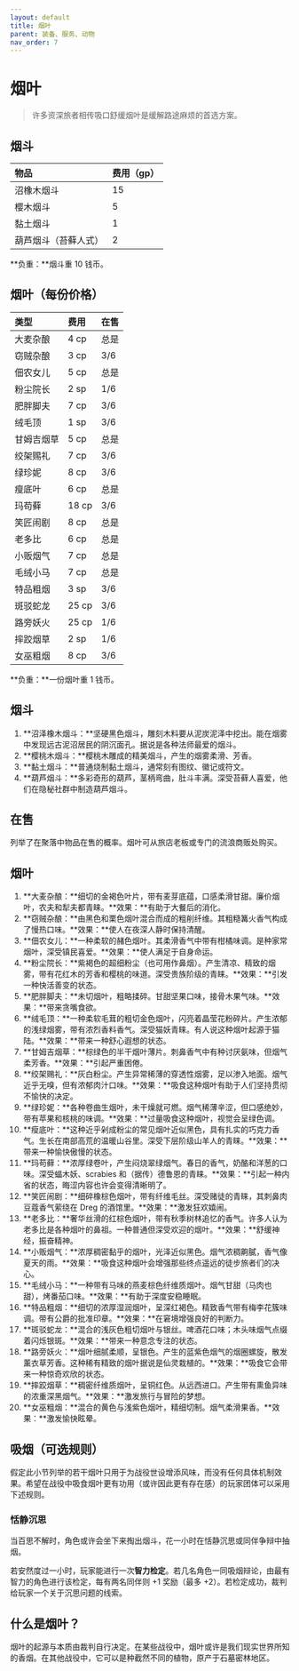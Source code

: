 ```yaml
---
layout: default
title: 烟叶
parent: 装备、服务、动物
nav_order: 7
---
```


# 烟叶

> 许多资深旅者相传吸口舒缓烟叶是缓解路途麻烦的首选方案。

## 烟斗

| 物品 | 费用（gp） |
| :-------------------------- | :-------- |
| 沼橡木烟斗 | 15 |
| 樱木烟斗 | 5 |
| 黏土烟斗 | 1 |
| 葫芦烟斗（苔藓人式） | 2 |

**负重：**烟斗重 10 钱币。

## 烟叶（每份价格）

| 类型 | 费用 | 在售 |
| :----------------- | :---- | :----------- |
| 大麦杂酿 | 4 cp | 总是 |
| 窃贼杂酿 | 3 cp | 3/6 |
| 佃农女儿 | 5 cp | 总是 |
| 粉尘院长 | 2 sp | 1/6 |
| 肥胖脚夫 | 7 cp | 3/6 |
| 绒毛顶 | 1 sp | 3/6 |
| 甘姆吉烟草 | 5 cp | 总是 |
| 绞架赐礼 | 7 cp | 3/6 |
| 绿珍妮 | 8 cp | 3/6 |
| 瘦底叶 | 6 cp | 总是 |
| 玛苟藓 | 18 cp | 3/6 |
| 笑匠闹剧 | 8 cp | 总是 |
| 老多比 | 6 cp | 总是 |
| 小贩烟气 | 7 cp | 总是 |
| 毛绒小马 | 7 cp | 总是 |
| 特品粗烟 | 3 sp | 3/6 |
| 斑驳蛇龙 | 25 cp | 3/6 |
| 路旁妖火 | 25 cp | 1/6 |
| 摔跤烟草 | 2 sp | 1/6 |
| 女巫粗烟 | 8 cp | 3/6 |

**负重：**一份烟叶重 1 钱币。

## 烟斗

1. **沼泽橡木烟斗：**坚硬黑色烟斗，雕刻木料要从泥炭泥泽中挖出。能在烟雾中发现远古泥沼居民的阴沉面孔。据说是各种法师最爱的烟斗。
2. **樱桃木烟斗：**樱桃木雕成的精美烟斗，产生的烟雾柔滑、芳香。
3. **黏土烟斗：**普通烧制黏土烟斗，通常刻有图纹、徽记或符文。
4. **葫芦烟斗：**多彩奇形的葫芦，茎柄弯曲，肚斗丰满。深受苔藓人喜爱，他们在隐秘社群中制造葫芦烟斗。

## 在售

列举了在聚落中物品在售的概率。烟叶可从旅店老板或专门的流浪商贩处购买。

## 烟叶

1. **大麦杂酿：**细切的金褐色叶片，带有麦芽底蕴，口感柔滑甘甜。廉价烟叶，农夫和犁夫都青睐。**效果：**有助于大餐后的消化。
2. **窃贼杂酿：**由黑色和栗色烟叶混合而成的粗削纤维。其粗糙篝火香气构成了慢热口味。**效果：**使人在夜深人静时保持清醒。
3. **佃农女儿：**一种柔软的赭色烟叶。其柔滑香气中带有柑橘味调。是种家常烟叶，深受镇民喜爱。**效果：**使人满足于自身命运。
4. **粉尘院长：**紫褐色的超细粉尘（也可用作鼻烟）。产生清凉、精致的烟雾，带有花红木的芳香和樱桃的味道。深受贵族阶级的青睐。**效果：**引发一种快活善变的状态。
5. **肥胖脚夫：**未切烟叶，粗略揉碎。甘甜坚果口味，接骨木果气味。**效果：**带来贪嘴食欲。
6. **绒毛顶：**一种柔软毛茸的粗切金色烟叶，闪亮着晶莹花粉碎片。产生浓郁的浅绿烟雾，带有浓烈香料香气。深受猫妖青睐。有人说这种烟叶起源于猫陆。**效果：**带来一种舒心遐想的状态。
7. **甘姆吉烟草：**棕绿色的半干烟叶薄片。刺鼻香气中有种讨厌氨味，但烟气柔芳香。**效果：**引起严重困倦。
8. **绞架赐礼：**灰白粉尘。产生异常稀薄的穿透性烟雾，足以渗入地面。烟气近乎无嗅，但有浓郁肉汁口味。**效果：**吸食这种烟叶有助于人们坚持贯彻不愉快的决定。
9. **绿珍妮：**各种卷曲生烟叶，未干燥就可燃。烟气稀薄辛涩，但口感绝妙，带有苹果和核桃的味调。**效果：**过量吸食这种烟叶，视觉会呈绿色调。
10. **瘦底叶：**这种近乎剁成粉尘的常见烟叶近似黑色，具有扎实的巧克力香气。生长在南部高荒的温暖山谷里。深受下层阶级山羊人的青睐。**效果：**带来一种愉快傲慢的状态。
11. **玛苟藓：**浓厚绿卷叶，产生闷烧翠绿烟气。春日的香气，奶酪和洋葱的口味。深受蝠木妖、scrabies 和（据传）德鲁恩的青睐。**效果：**引起一种内省的状态，晦涩内容也许会变得清晰明了。
12. **笑匠闹剧：**细碎橡棕色烟叶，带有纤维毛丝。深受赌徒的青睐，其刺鼻肉豆蔻香气萦绕在 Dreg 的酒馆里。**效果：**激发狂欢嬉闹。
13. **老多比：**奢华丝滑的红棕色烟叶，带有秋季树林追忆的香气。许多人认为老多比是各种烟叶的鼻祖。一种普通但深受欢迎的烟叶。**效果：**舒缓神经，振奋精神。
14. **小贩烟气：**浓厚稠密黏乎的烟叶，光泽近似黑色。烟气浓稠齁膩，香气像夏天的雨。**效果：**吸食这种烟叶会增强那些终点遥远的徒步旅者们的决心。
15. **毛绒小马：**一种带有马味的燕麦棕色纤维质烟叶。烟气甘甜（马肉也甜），烤番茄口味。**效果：**有助于深度安稳睡眠。
16. **特品粗烟：**细切的浓厚湿润烟叶，呈深红褐色。精致香气带有梅李花簇味调。带有公爵的批准印章。**效果：**在窘境增强良好的判断力。
17. **斑驳蛇龙：**混合的浅灰色粗切烟叶与银丝。啤酒花口味；木头味烟气点缀着闪烁银斑。**效果：**带来一种意念专注的状态。
18. **路旁妖火：**烟叶细腻柔顺，呈银色。产生的蓝紫色烟气的烟圈螺旋，散发薰衣草芳香。这种稀有精致的烟叶据说是仙灵栽植的。**效果：**吸食它会带来一种惊奇欢欣的状态。
19. **摔跤烟草：**稠密纤维质烟叶，呈铜红色。从远西进口。产生带有熏鱼异味的浓重深黑烟气。**效果：**激发旅行与冒险的梦想。
20. **女巫粗烟：**混合的黄色与浅紫色烟叶，精细切制。烟气柔滑果香。**效果：**激发愉快眩晕。

## 吸烟（可选规则）

假定此小节列举的若干烟叶只用于为战役世设增添风味，而没有任何具体机制效果。希望在战役中吸食烟叶更有功用（或许因此更有存在感）的玩家团体可以采用下述规则。

### 恬静沉思

当百思不解时，角色或许会坐下来掏出烟斗，花一小时在恬静沉思或同伴争辩中抽烟。

若安然度过一小时，玩家能进行一次**智力检定**。若几名角色一同吸烟辩论，由最有智力的角色进行该检定，每有两名同伴则 +1 奖励（最多 +2）。若检定成功，裁判给玩家一个关于沉思问题的线索。

## 什么是烟叶？

烟叶的起源与本质由裁判自行决定。在某些战役中，烟叶或许是我们现实世界所知的香烟。在其他战役中，它可以是种截然不同的植物，原产于石墓密林地区。
